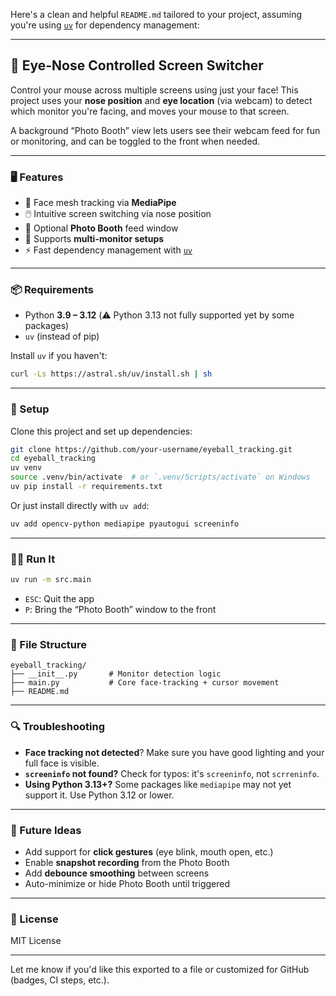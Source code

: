 Here's a clean and helpful `README.md` tailored to your project, assuming you're using [`uv`](https://github.com/astral-sh/uv) for dependency management:

---

## 🧿 Eye-Nose Controlled Screen Switcher

Control your mouse across multiple screens using just your face!
This project uses your **nose position** and **eye location** (via webcam) to detect which monitor you're facing, and moves your mouse to that screen.

A background “Photo Booth” view lets users see their webcam feed for fun or monitoring, and can be toggled to the front when needed.

---

### 🖥️ Features

* 🧠 Face mesh tracking via **MediaPipe**
* 🖱️ Intuitive screen switching via nose position
* 🎥 Optional **Photo Booth** feed window
* 🔀 Supports **multi-monitor setups**
* ⚡ Fast dependency management with [`uv`](https://github.com/astral-sh/uv)

---

### 📦 Requirements

* Python **3.9 – 3.12** (⚠️ Python 3.13 not fully supported yet by some packages)
* `uv` (instead of pip)

Install `uv` if you haven't:

```bash
curl -Ls https://astral.sh/uv/install.sh | sh
```

---

### 🚀 Setup

Clone this project and set up dependencies:

```bash
git clone https://github.com/your-username/eyeball_tracking.git
cd eyeball_tracking
uv venv
source .venv/bin/activate  # or `.venv/Scripts/activate` on Windows
uv pip install -r requirements.txt
```

Or just install directly with `uv add`:

```bash
uv add opencv-python mediapipe pyautogui screeninfo
```

---

### 🏃‍♂️ Run It

```bash
uv run -m src.main
```

* `ESC`: Quit the app
* `P`: Bring the “Photo Booth” window to the front

---

### 📁 File Structure

```
eyeball_tracking/
├── __init__.py       # Monitor detection logic
├── main.py           # Core face-tracking + cursor movement
├── README.md
```

---

### 🔍 Troubleshooting

* **Face tracking not detected**? Make sure you have good lighting and your full face is visible.
* **`screeninfo` not found?** Check for typos: it's `screeninfo`, not `scrreninfo`.
* **Using Python 3.13+?** Some packages like `mediapipe` may not yet support it. Use Python 3.12 or lower.

---

### 📸 Future Ideas

* Add support for **click gestures** (eye blink, mouth open, etc.)
* Enable **snapshot recording** from the Photo Booth
* Add **debounce smoothing** between screens
* Auto-minimize or hide Photo Booth until triggered

---

### 📃 License

MIT License

---

Let me know if you'd like this exported to a file or customized for GitHub (badges, CI steps, etc.).
